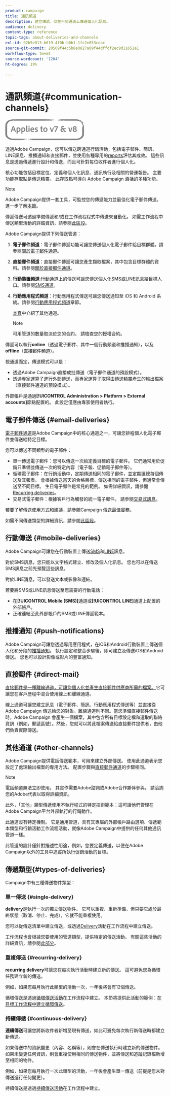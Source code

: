 ```yaml
---
product: campaign
title: 通訊頻道
description: 建立傳遞，以在不同通道上傳送個人化訊息。
audience: delivery
content-type: reference
topic-tags: about-deliveries-and-channels
exl-id: 92b5e013-b619-4f0b-b0b1-1fc2e653ceac
source-git-commit: 20509f44c5b8e0827a09f44dffdf2ec9d11652a1
workflow-type: tm+mt
source-wordcount: '1204'
ht-degree: 19%

---
```


# 通訊頻道{#communication-channels}

![](../../assets/common.svg)

透過Adobe Campaign，您可以傳送跨通道行銷活動，包括電子郵件、簡訊、LINE訊息、推播通知和直接郵件，並使用各種專用的[reports](../../reporting/using/delivery-reports.md)評估其成效。 這些訊息是透過傳遞進行設計和傳送，而且可針對每位收件者進行個人化。

核心功能包括目標定位、定義和個人化訊息、通訊執行及相關的營運報告。 主要功能存取點是傳送精靈。 此存取點可導向 Adobe Campaign 涵括的多種功能。

>[!NOTE]
>
>Adobe Campaign提供一套工具，可監控您的傳遞能力並最佳化電子郵件傳送。 進一步了解[本節](about-deliverability.md)。

傳遞傳送可透過準備傳遞和/或在工作流程程式中傳送來自動化。 如需工作流程中傳送類型活動的詳細資訊，請參閱[此區段](../../workflow/using/about-action-activities.md)。

Adobe Campaign提供下列傳送管道：

1. **電子郵件頻道**：電子郵件傳遞功能可讓您傳送個人化電子郵件給目標群體。請參閱[關於電子郵件通道](about-email-channel.md)。
1. **直接郵件頻道**：直接郵件傳遞可讓您產生擷取檔案，其中包含目標群體的資料。請參閱[關於直接郵件通道](about-direct-mail-channel.md)。
1. **行動裝置頻道**:行動通道上的傳送可讓您傳送個人化SMS或LINE訊息給目標人口。請參閱[SMS通道](sms-channel.md)。
1. **行動應用程式頻道**：行動應用程式傳送可讓您傳送通知至 iOS 和 Android 系統。請參閱[行動應用程式頻道](about-mobile-app-channel.md)章節。

   [本頁](steps-about-delivery-creation-steps.md#other-channels)中介紹了其他通道。

   >[!NOTE]
   >
   >可用管道的數量取決於您的合約。 請檢查您的授權合約。

傳遞可以執行&#x200B;**online**（透過電子郵件、其中一個行動頻道和推播通知），以及&#x200B;**offline**（直接郵件頻道）。

視通道而定，傳送模式可以是：

* 透過Adobe Campaign直接成批傳送（電子郵件通道的預設模式）。
* 透過專家運算子進行外部傳送，而專家運算子取得由傳送精靈產生的輸出檔案（直接郵件通道的預設模式）。

外部帳戶是通過&#x200B;**[!UICONTROL Administration > Platform > External accounts]**&#x200B;節點配置的。 此設定僅應由專家使用者執行。

## 電子郵件傳送 {#email-deliveries}

[電子郵件通道](about-email-channel.md)是Adobe Campaign中的核心通道之一，可讓您排程個人化電子郵件並傳送給特定目標。

您可以傳送不同類型的電子郵件：

* 單一傳送電子郵件：您可以傳送一次給定義目標的電子郵件。 它們通常用於促銷只準備並傳送一次的特定內容（電子報、促銷電子郵件等）。
* 循環電子郵件：在行銷活動中，定期傳送相同的電子郵件，並定期匯總每個傳送及其報表。 會根據傳送當天的合格目標，傳送相同的電子郵件，但通常會傳送至不同目標。 生日電子郵件是常見的範例。 如需詳細資訊，請參閱[Recurring deliveries](../../workflow/using/recurring-delivery.md)。
* 交易式電子郵件：根據客戶行為觸發的統一電子郵件。 請參閱[交易式訊息](../../message-center/using/about-transactional-messaging.md)。

若要了解傳送使用方式和建議，請參閱Campaign [傳送最佳實務](delivery-best-practices.md)。

如需不同傳送類型的詳細資訊，請參閱[此區段](#types-of-deliveries)。

## 行動傳送 {#mobile-deliveries}

Adobe Campaign可讓您在行動裝置上傳送[SMS](sms-channel.md)和[LINE](line-channel.md)訊息。

對於SMS訊息，您只能以文字格式建立、修改及個人化訊息。 您也可以在傳送SMS訊息之前先預覽這些訊息。

對於LINE消息，可以發送文本或影像和連結。

若要將SMS或LINE訊息傳送至您需要的行動電話：

* 在&#x200B;**[!UICONTROL Mobile (SMS)]**&#x200B;通道或&#x200B;**[!UICONTROL LINE]**&#x200B;通道上配置的外部帳戶。
* 正確連結至此外部帳戶的SMS或LINE傳遞範本。

## 推播通知 {#push-notifications}

Adobe Campaign可讓您透過專用應用程式，在iOS和Android行動裝置上傳送個人化和分段的[推播通知](about-mobile-app-channel.md)。 執行設定和整合步驟後，即可建立及傳送iOS和Android傳送。 您也可以設計影像或影片的豐富通知。

## 直接郵件 {#direct-mail}

[直接郵件是一種離線通道，可讓您個人化並產生直接郵件供應商所需的檔案。](about-direct-mail-channel.md)它可讓您在客戶歷程中混合使用線上和離線通道。

線上通道可讓您建立訊息（電子郵件、簡訊、行動應用程式傳送等）並直接從 Adobe Campaign 傳送給您的對象。離線通道則不同。當您準備直接郵件傳送時，Adobe Campaign 會產生一個檔案，其中包含所有目標設定檔和選取的聯絡資訊（例如，郵遞區號）。然後，您就可以將此檔案傳送給直接郵件提供者，由他們負責實際傳送。

## 其他通道 {#other-channels}

Adobe Campaign提供電話傳送範本，可用來建立外部傳送。 使用此通道表示您設定了處理輸出檔案的專用方法。 配置步驟與[直接郵件通道](about-direct-mail-channel.md)的步驟相同。

>[!NOTE]
>
>電話頻道無法立即使用。 其實作需要Adobe諮詢或Adobe合作夥伴參與。 請洽詢您的Adobe代表以取得詳細資訊。

此外，「其他」類型傳遞使用不執行程式的特定技術範本：這可讓他們管理在Adobe Campaign平台外部執行的行銷動作。

此通道沒有特定機制。 它是通用管道，具有其專屬的外部帳戶路由選項、傳遞範本類型和行銷活動工作流程活動，就像Adobe Campaign中提供的任何其他通訊管道一樣。

此管道的設計僅針對描述性用途，例如，您要定義傳送，以便在Adobe Campaign以外的工具中追蹤所執行促銷活動的目標。

## 傳遞類型{#types-of-deliveries}

Campaign中有三種傳送物件類型：

### 單一傳送 {#single-delivery}

**delivery**&#x200B;是執行一次的獨立傳送物件。 它可以重複、重新準備，但只要它處於最終狀態（取消、停止、完成），它就不能重複使用。

您可以從傳送清單中建立傳送，或透過[Delivery](../../workflow/using/delivery.md)活動在工作流程中建立傳送。

工作流程也會根據您要使用的管道類型，提供特定的傳送活動。 有關這些活動的詳細資訊，請參閱[此部分](../../workflow/using/cross-channel-deliveries.md)。

### 重複傳送 {#recurring-delivery}

**recurring delivery**&#x200B;可讓您在每次執行活動時建立新的傳送。 這可避免您為循環任務建立新的傳送。

例如，如果您每月執行此類型的活動一次，一年後將會有12個傳送。

循環傳送是透過[循環傳送活動](../../workflow/using/recurring-delivery.md)在工作流程中建立。 本節將提供此活動的範例：[在目標工作流程中建立循環傳送](../../workflow/using/sending-a-birthday-email.md#creating-a-recurring-delivery-in-a-targeting-workflow)。

### 持續傳遞 {#continuous-delivery}

**連續傳送**&#x200B;可讓您將新收件者新增至現有傳送，如此可避免每次執行新傳送時都建立新傳送。

如果傳送中的資訊變更（內容、名稱等），則會在傳送執行時建立新的傳送物件。 如果未變更任何資訊，則會重複使用相同的傳送物件，並將傳送和追蹤記錄檔新增至相同的物件。

例如，如果您每月執行一次此類型的活動，一年後會產生單一傳送（前提是您未對傳送進行任何變更）。

持續傳送是透過[持續傳送活動](../../workflow/using/continuous-delivery.md)在工作流程中建立。
